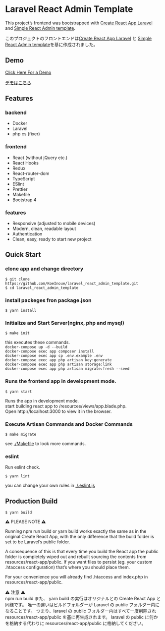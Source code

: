 # Laravel React Admin Template

This project’s frontend was bootstrapped with [Create React App Laravel](https://github.com/mjsarfatti/create-react-app-laravel) and [Simple React Admin template](https://github.com/delprzemo/react-admin-template).

このプロジェクトのフロントエンドは[Create React App Laravel](https://github.com/mjsarfatti/create-react-app-laravel) と [Simple React Admin template](https://github.com/delprzemo/react-admin-template)を基に作成されました。

## Demo

[Click Here For a Demo](https://react-admin-template.netlify.app/)

[デモはこちら](https://react-admin-template.netlify.app/)

## Features

### backend

- Docker
- Laravel
- php cs (fixer)

### frontend

- React (without jQuery etc.)
- React Hooks
- Redux
- React-router-dom
- TypeScript
- ESlint
- Prettier
- Makefile
- Bootstrap 4

### features

- Responsive (adjusted to mobile devices)
- Modern, clean, readable layout
- Authentication
- Clean, easy, ready to start new project

## Quick Start

### clone app and change directory

```
$ git clone https://github.com/KoeInoue/laravel_react_admin_template.git
$ cd laravel_react_admin_template
```

### install packeges fron package.json
```
$ yarn install
```

### Initialize and Start Server(nginx, php and mysql)

```
$ make init
```

this executes these commands.  
`docker-compose up -d --build`  
`docker-compose exec app composer install`  
`docker-compose exec app cp .env.example .env`  
`docker-compose exec app php artisan key:generate`  
`docker-compose exec app php artisan storage:link`  
`docker-compose exec app php artisan migrate:fresh --seed`

### Runs the frontend app in development mode.

```
$ yarn start
```

Runs the app in development mode.  
start building react app to /resources/views/app.blade.php.  
Open http://localhost:3000 to view it in the browser.

### Execute Artisan Commands and Docker Commands

```
$ make migrate
```

see [./Makefile](https://github.com/KoeInoue/laravel_react_admin_template/blob/main/Makefile) to look more commands.

### eslint

Run eslint check.

```
$ yarn lint
```

you can change your own rules in [./.eslint.js](https://github.com/KoeInoue/laravel_react_admin_template/blob/main/.eslintrc.js)

## Production Build

```
$ yarn build
```

⚠️ PLEASE NOTE ⚠️

Running npm run build or yarn build works exactly the same as in the original Create React App, with the only difference that the build folder is set to be Laravel’s public folder.

A consequence of this is that every time you build the React app the public folder is completely wiped out and rebuilt sourcing the contents from resources/react-app/public. If you want files to persist (eg. your custom .htaccess configuration) that’s where you should place them.

For your convenience you will already find .htaccess and index.php in resources/react-app/public.

⚠️ 注意 ⚠️  
npm run build また、 yarn build の実行はオリジナルとの Create React App と同様です。
唯一の違いはビルドフォルダーが Laravel の public フォルダー内になることです。
つまり、laravel の public フォルダー内はすべて一度削除され resources/react-app/public を基に再生成されます。
laravel の public に何かを格納する代わりに resources/react-app/public に格納してください。
